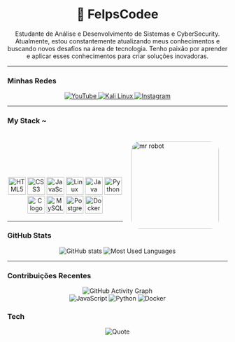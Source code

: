 <div align="center">
  <h1>👾 FelpsCodee</h1>
  <p>
    Estudante de Análise e Desenvolvimento de Sistemas e CyberSecurity. Atualmente, estou constantemente atualizando meus conhecimentos e buscando novos desafios na área de tecnologia. Tenho paixão por aprender e aplicar esses conhecimentos para criar soluções inovadoras.
  </p>
</div>

---

### **Minhas Redes**
<div align="center">
  <a href="https://www.youtube.com/channel/SEU_CANAL" target="_blank">
    <img src="https://img.shields.io/badge/YouTube-FF0000?style=for-the-badge&logo=youtube&logoColor=white" alt="YouTube">
  </a>
  <a href="https://www.kali.org/downloads/" target="_blank">
    <img src="https://img.shields.io/badge/Kali_Linux-557C94?style=for-the-badge&logo=linux&logoColor=white" alt="Kali Linux">
  </a>
  <a href="https://www.instagram.com/SEU_INSTAGRAM" target="_blank">
    <img src="https://img.shields.io/badge/Instagram-E4405F?style=for-the-badge&logo=instagram&logoColor=white" alt="Instagram">
  </a>
</div>

---

### My Stack ~

<img align="right" src="https://i.gifer.com/PhYk.gif](https://i.pinimg.com/originals/6b/f0/a5/6bf0a5d234d2f9b24dea9309636bf737.gif)" alt="mr robot" width="200px" style="border-radius: 20px; margin: 20px;" />
<br/>
<br/>
<br/>
<br/>
<br/>
<br/>
<div align="center">
  <img src="https://cdn.jsdelivr.net/gh/devicons/devicon/icons/html5/html5-original.svg" height="40" alt="HTML5 logo" />
  <img src="https://cdn.jsdelivr.net/gh/devicons/devicon/icons/css3/css3-original.svg" height="40" alt="CSS3 logo" />
  <img src="https://cdn.jsdelivr.net/gh/devicons/devicon/icons/javascript/javascript-plain.svg" height="40" alt="JavaScript logo" />
  <img src="https://cdn.jsdelivr.net/gh/devicons/devicon/icons/linux/linux-original.svg" height="40" alt="Linux logo" />
  <img src="https://cdn.jsdelivr.net/gh/devicons/devicon/icons/java/java-original.svg" height="40" alt="Java logo" />
  <img src="https://cdn.jsdelivr.net/gh/devicons/devicon/icons/python/python-original.svg" height="40" alt="Python logo" />
  <img src="https://cdn.jsdelivr.net/gh/devicons/devicon/icons/c/c-original.svg" height="40" alt="C logo" />
  <img src="https://cdn.jsdelivr.net/gh/devicons/devicon/icons/mysql/mysql-original.svg" height="40" alt="MySQL logo" />
  <img src="https://cdn.jsdelivr.net/gh/devicons/devicon/icons/postgresql/postgresql-original.svg" height="40" alt="PostgreSQL logo" />
  <img src="https://cdn.jsdelivr.net/gh/devicons/devicon/icons/docker/docker-original.svg" height="40" alt="Docker logo" />
</div>

---

### **GitHub Stats**
<div align="center">
  <img src="https://github-readme-stats-git-masterrstaa-rickstaa.vercel.app/api?username=FelpsCodee&hide_title=true&show_icons=true&include_all_commits=false&count_private=true&line_height=25&hide=issues&bg_color=000000&title_color=00FF00&text_color=00FF00&border_radius=3&border_color=00FF00&icon_color=00FF00&theme=dark" alt="GitHub stats">
  <img src="https://github-readme-stats-git-masterrstaa-rickstaa.vercel.app/api/top-langs/?username=FelpsCodee&line_height=10&card_width=290&layout=compact&hide_title=false&count_private=true&langs_count=4&show_icons=true&title_color=00FF00&hide=html,scss,less&bg_color=000000&text_color=00FF00&border_radius=3&border_color=00FF00&count_private=true" alt="Most Used Languages">
</div>

---

### **Contribuições Recentes**
<div align="center">
  <img src="https://github-readme-activity-graph.vercel.app/graph?username=FelpsCodee&bg_color=000000&color=00FF00&line=00FF00&point=FFFFFF&area=true&hide_border=true" alt="GitHub Activity Graph">
</div>

<div align="center">
  <img src="https://img.shields.io/badge/JavaScript-ES6+-F7DF1E?style=for-the-badge&logo=javascript&logoColor=black" alt="JavaScript">
  <img src="https://img.shields.io/badge/Python-3.9-3776AB?style=for-the-badge&logo=python&logoColor=white" alt="Python">
  <img src="https://img.shields.io/badge/Docker-20.10-2496ED?style=for-the-badge&logo=docker&logoColor=white" alt="Docker">
</div>

### **Tech**
<div align="center">
  <img src="https://quotes-github-readme.vercel.app/api?type=horizontal&theme=dark" alt="Quote">
</div>
